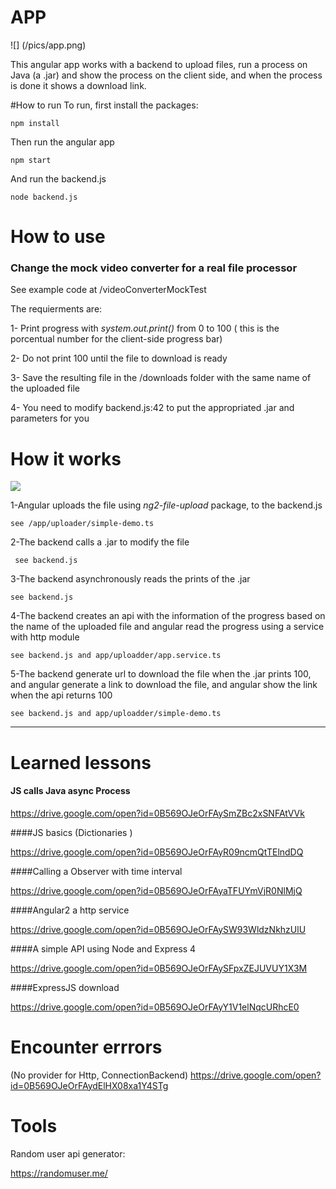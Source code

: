 # APP 
![] (/pics/app.png)

This angular app works with a backend to upload files, run a process on Java (a .jar) and show the process on the client side, and when the process is done it shows a download link. 


#How to run 
To run, first install the packages: 

    npm install 

Then run the angular app 

    npm start 

And run the backend.js 

    node backend.js 
    
# How to use 

### Change the mock video converter for a real file processor 

See example code at /videoConverterMockTest

The requierments are: 

  1- Print progress with *system.out.print(<integer>)*  from 0 to 100 ( this is the porcentual number for the client-side progress bar) 
  
  2- Do not print 100 until the file to download is ready
  
  3- Save the resulting file in the /downloads folder with the same name of the uploaded file 
  
  4- You need to modify backend.js:42 to put the appropriated .jar and parameters for you
  
# How it works
 
 
 ![](pics/comunicationDiagram.png)
 
1-Angular uploads the file using *ng2-file-upload* package, to the backend.js
 
    see /app/uploader/simple-demo.ts
  
2-The backend calls a .jar to modify the file 

   	 see backend.js
    
 3-The backend asynchronously reads the prints of the .jar 
 
    see backend.js

4-The backend creates an api with the information of the progress based on the name of the uploaded file and angular read the progress using a service with http module 
	
    see backend.js and app/uploadder/app.service.ts

5-The backend generate url to download the file when the .jar prints 100, and angular generate a link to download the file, and angular show the link when the api returns 100
	
    see backend.js and app/uploadder/simple-demo.ts
    
------------------
# Learned lessons 

#### JS calls Java async Process

https://drive.google.com/open?id=0B569OJeOrFAySmZBc2xSNFAtVVk

####JS basics (Dictionaries )

https://drive.google.com/open?id=0B569OJeOrFAyR09ncmQtTElndDQ

####Calling a Observer with time interval

https://drive.google.com/open?id=0B569OJeOrFAyaTFUYmVjR0NlMjQ

####Angular2 a http service

https://drive.google.com/open?id=0B569OJeOrFAySW93WldzNkhzUlU

####A simple API using Node and Express 4

https://drive.google.com/open?id=0B569OJeOrFAySFpxZEJUVUY1X3M

####ExpressJS download

https://drive.google.com/open?id=0B569OJeOrFAyY1V1elNqcURhcE0

# Encounter errrors 

(No provider for Http, ConnectionBackend)
https://drive.google.com/open?id=0B569OJeOrFAydElHX08xa1Y4STg

# Tools 

Random user api generator: 

https://randomuser.me/



